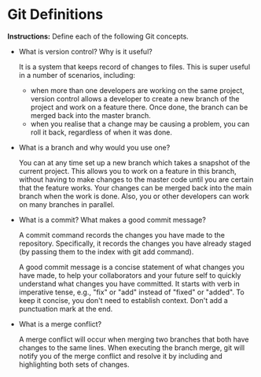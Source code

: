 # Git Definitions

**Instructions:** Define each of the following Git concepts.

* What is version control?  Why is it useful?

    It is a system that keeps record of changes to files. This is super useful in a number of scenarios, including:
    * when more than one developers are working on the same project, version control allows a developer to create a new branch of the project and work on a feature there. Once done, the branch can be merged back into the master branch.
    * when you realise that a change may be causing a problem, you can roll it back, regardless of when it was done.

* What is a branch and why would you use one?

   You can at any time set up a new branch which takes a snapshot of the current project. This allows you to work on a feature in this branch, without having to make changes to the master code until you are certain that the feature works. Your changes can be merged back into the main branch when the work is done. Also, you or other developers can work on many branches in parallel.

* What is a commit? What makes a good commit message?

    A commit command records the changes you have made to the repository. Specifically, it records the changes you have already staged (by passing them to the index with git add command).

    A good commit message is a concise statement of what changes you have made, to help your collaborators and your future self to quickly understand what changes you have committed. It starts with verb in imperative tense, e.g., "fix" or "add" instead of "fixed" or "added". To keep it concise, you don't need to establish context. Don't add a punctuation mark at the end.

* What is a merge conflict?

    A merge conflict will occur when merging two branches that both have changes to the same lines. When executing the branch merge, git will notify you of the merge conflict and resolve it by including and highlighting both sets of changes.
